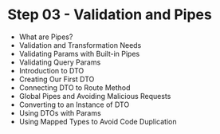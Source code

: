 # Step 03 - Validation and Pipes

- What are Pipes?
- Validation and Transformation Needs
- Validating Params with Built-in Pipes
- Validating Query Params
- Introduction to DTO
- Creating Our First DTO
- Connecting DTO to Route Method
- Global Pipes and Avoiding Malicious Requests
- Converting to an Instance of DTO
- Using DTOs with Params
- Using Mapped Types to Avoid Code Duplication